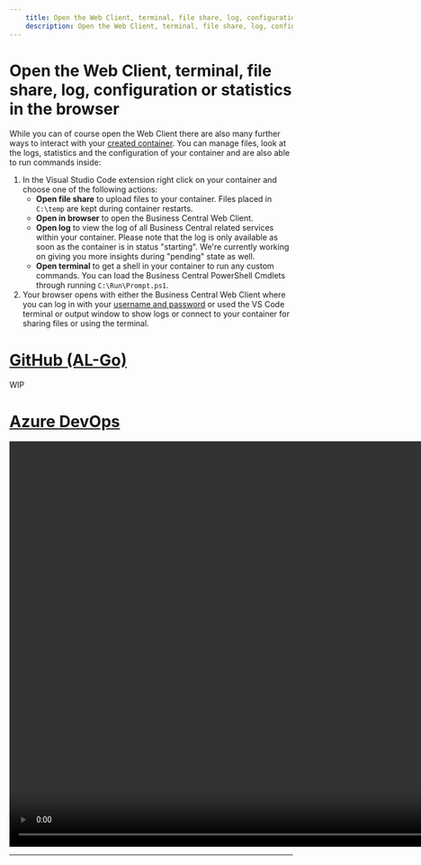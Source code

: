 ```yaml
---
    title: Open the Web Client, terminal, file share, log, configuration or statistics in the browser
    description: Open the Web Client, terminal, file share, log, configuration or statistics in the browser
---
```


# Open the Web Client, terminal, file share, log, configuration or statistics in the browser

While you can of course open the Web Client there are also many further ways to interact with your [created container](create-container.md). You can manage files, look at the logs, statistics and the configuration of your container and are also able to run commands inside:

1. In the Visual Studio Code extension right click on your container and choose one of the following actions:
    - **Open file share** to upload files to your container. Files placed in `C:\temp` are kept during container restarts.
    - **Open in browser** to open the Business Central Web Client.
    - **Open log** to view the log of all Business Central related services within your container. Please note that the log is only available as soon as the container is in status "starting". We're currently working on giving you more insights during "pending" state as well.
    - **Open terminal** to get a shell in your container to run any custom commands. You can load the Business Central PowerShell Cmdlets through running `C:\Run\Prompt.ps1`.
2. Your browser opens with either the Business Central Web Client where you can log in with your [username and password](copy-user-pwd.md) or used the VS Code terminal or output window to show logs or connect to your container for sharing files or using the terminal.

# [**GitHub (AL-Go)**](#tab/github)
WIP

# [**Azure DevOps**](#tab/azdevops)

<video width="1280px" height="720px" controls>
  <source src="../media/open-container.mp4" type="video/mp4">
  Your browser does not support the video tag.
</video>

---